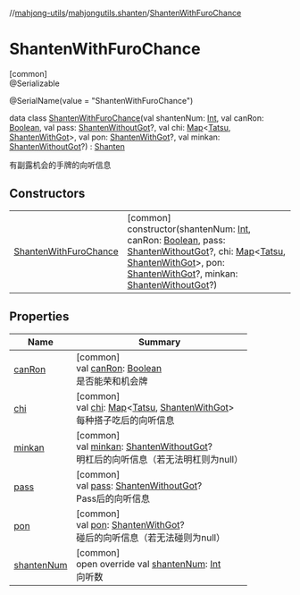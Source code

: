 //[mahjong-utils](../../../index.md)/[mahjongutils.shanten](../index.md)/[ShantenWithFuroChance](index.md)

# ShantenWithFuroChance

[common]\
@Serializable

@SerialName(value = &quot;ShantenWithFuroChance&quot;)

data class [ShantenWithFuroChance](index.md)(val shantenNum: [Int](https://kotlinlang.org/api/latest/jvm/stdlib/kotlin/-int/index.html), val canRon: [Boolean](https://kotlinlang.org/api/latest/jvm/stdlib/kotlin/-boolean/index.html), val pass: [ShantenWithoutGot](../-shanten-without-got/index.md)?, val chi: [Map](https://kotlinlang.org/api/latest/jvm/stdlib/kotlin.collections/-map/index.html)&lt;[Tatsu](../../mahjongutils.models/-tatsu/index.md), [ShantenWithGot](../-shanten-with-got/index.md)&gt;, val pon: [ShantenWithGot](../-shanten-with-got/index.md)?, val minkan: [ShantenWithoutGot](../-shanten-without-got/index.md)?) : [Shanten](../-shanten/index.md)

有副露机会的手牌的向听信息

## Constructors

| | |
|---|---|
| [ShantenWithFuroChance](-shanten-with-furo-chance.md) | [common]<br>constructor(shantenNum: [Int](https://kotlinlang.org/api/latest/jvm/stdlib/kotlin/-int/index.html), canRon: [Boolean](https://kotlinlang.org/api/latest/jvm/stdlib/kotlin/-boolean/index.html), pass: [ShantenWithoutGot](../-shanten-without-got/index.md)?, chi: [Map](https://kotlinlang.org/api/latest/jvm/stdlib/kotlin.collections/-map/index.html)&lt;[Tatsu](../../mahjongutils.models/-tatsu/index.md), [ShantenWithGot](../-shanten-with-got/index.md)&gt;, pon: [ShantenWithGot](../-shanten-with-got/index.md)?, minkan: [ShantenWithoutGot](../-shanten-without-got/index.md)?) |

## Properties

| Name | Summary |
|---|---|
| [canRon](can-ron.md) | [common]<br>val [canRon](can-ron.md): [Boolean](https://kotlinlang.org/api/latest/jvm/stdlib/kotlin/-boolean/index.html)<br>是否能荣和机会牌 |
| [chi](chi.md) | [common]<br>val [chi](chi.md): [Map](https://kotlinlang.org/api/latest/jvm/stdlib/kotlin.collections/-map/index.html)&lt;[Tatsu](../../mahjongutils.models/-tatsu/index.md), [ShantenWithGot](../-shanten-with-got/index.md)&gt;<br>每种搭子吃后的向听信息 |
| [minkan](minkan.md) | [common]<br>val [minkan](minkan.md): [ShantenWithoutGot](../-shanten-without-got/index.md)?<br>明杠后的向听信息（若无法明杠则为null） |
| [pass](pass.md) | [common]<br>val [pass](pass.md): [ShantenWithoutGot](../-shanten-without-got/index.md)?<br>Pass后的向听信息 |
| [pon](pon.md) | [common]<br>val [pon](pon.md): [ShantenWithGot](../-shanten-with-got/index.md)?<br>碰后的向听信息（若无法碰则为null） |
| [shantenNum](shanten-num.md) | [common]<br>open override val [shantenNum](shanten-num.md): [Int](https://kotlinlang.org/api/latest/jvm/stdlib/kotlin/-int/index.html)<br>向听数 |
